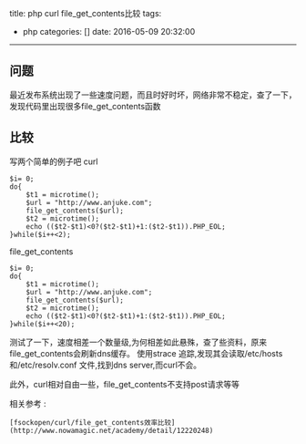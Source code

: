 title: php curl file_get_contents比较
tags:
  - php
categories: []
date: 2016-05-09 20:32:00
---
## 问题
最近发布系统出现了一些速度问题，而且时好时坏，网络非常不稳定，查了一下，发现代码里出现很多file_get_contents函数

## 比较
写两个简单的例子吧
curl 

```
$i= 0;
do{
    $t1 = microtime();
    $url = "http://www.anjuke.com";
    file_get_contents($url);
    $t2 = microtime();
    echo (($t2-$t1)<0?($t2-$t1)+1:($t2-$t1)).PHP_EOL;
}while($i++<2);
```

file_get_contents

```
$i= 0;
do{
    $t1 = microtime();
    $url = "http://www.anjuke.com";
    file_get_contents($url);
    $t2 = microtime();
    echo (($t2-$t1)<0?($t2-$t1)+1:($t2-$t1)).PHP_EOL;
}while($i++<20);

```

测试了一下，速度相差一个数量级,为何相差如此悬殊，查了些资料，原来file_get_contents会刷新dns缓存。
使用strace 追踪,发现其会读取/etc/hosts 和/etc/resolv.conf 文件,找到dns server,而curl不会。

此外，curl相对自由一些，file_get_contents不支持post请求等等



相关参考 :

	[fsockopen/curl/file_get_contents效率比较](http://www.nowamagic.net/academy/detail/12220248)